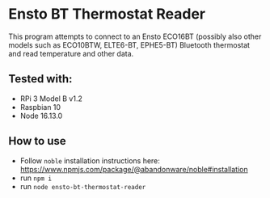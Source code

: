 # Ensto BT Thermostat Reader

This program attempts to connect to an Ensto ECO16BT (possibly also other models such as ECO10BTW, ELTE6-BT, EPHE5-BT) Bluetooth thermostat and read temperature and other data.

## Tested with:

- RPi 3 Model B v1.2
- Raspbian 10
- Node 16.13.0

## How to use

- Follow `noble` installation instructions here: https://www.npmjs.com/package/@abandonware/noble#installation
- run `npm i`
- run `node ensto-bt-thermostat-reader`
